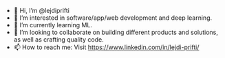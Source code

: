- 👋 Hi, I’m @lejdiprifti
- 👀 I’m interested in software/app/web development and deep learning.
- 🌱 I’m currently learning ML.
- 💞️ I’m looking to collaborate on building different products and solutions, as well as crafting quality code.
- 📫 How to reach me: Visit https://www.linkedin.com/in/lejdi-prifti/
<!---
lejdiprifti/lejdiprifti is a ✨ special ✨ repository because its `README.md` (this file) appears on your GitHub profile.
You can click the Preview link to take a look at your changes.
--->
